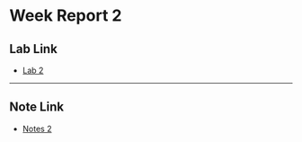 # Week Report 2

## Lab Link
* [Lab 2](https://github.com/extortiun/cis106/blob/main/labs/lab2/lab2.md)

<hr>

## Note Link
* [Notes 2](https://github.com/extortiun/cis106/blob/main/notes/notes2/notes2.md)